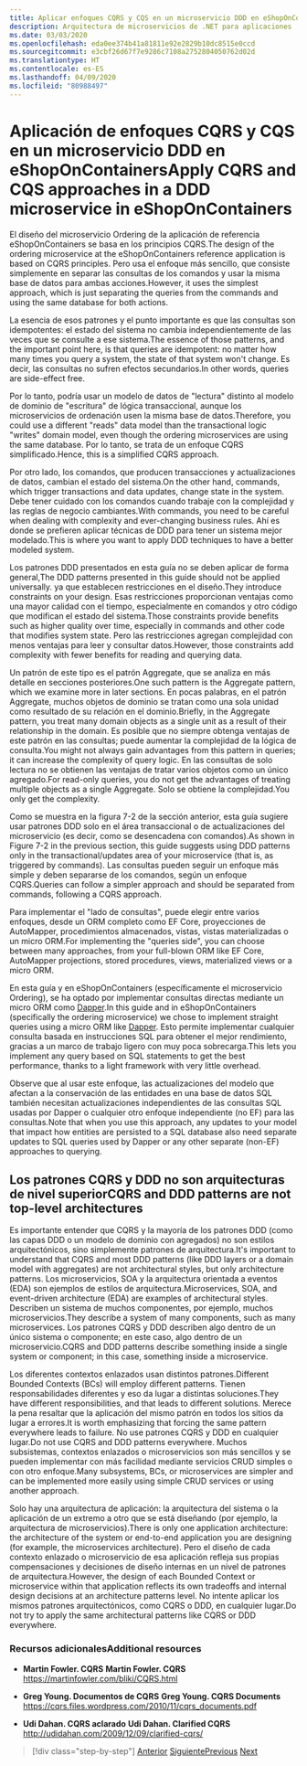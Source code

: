 ```yaml
---
title: Aplicar enfoques CQRS y CQS en un microservicio DDD en eShopOnContainers
description: Arquitectura de microservicios de .NET para aplicaciones .NET en contenedor | Información sobre cómo se implementa CQRS en el microservicio de pedidos en eShopOnContainers.
ms.date: 03/03/2020
ms.openlocfilehash: eda0ee374b41a81811e92e2829b10dc8515e0ccd
ms.sourcegitcommit: e3cbf26d67f7e9286c7108a2752804050762d02d
ms.translationtype: HT
ms.contentlocale: es-ES
ms.lasthandoff: 04/09/2020
ms.locfileid: "80988497"
---
```

# <a name="apply-cqrs-and-cqs-approaches-in-a-ddd-microservice-in-eshoponcontainers"></a><span data-ttu-id="0dbab-103">Aplicación de enfoques CQRS y CQS en un microservicio DDD en eShopOnContainers</span><span class="sxs-lookup"><span data-stu-id="0dbab-103">Apply CQRS and CQS approaches in a DDD microservice in eShopOnContainers</span></span>

<span data-ttu-id="0dbab-104">El diseño del microservicio Ordering de la aplicación de referencia eShopOnContainers se basa en los principios CQRS.</span><span class="sxs-lookup"><span data-stu-id="0dbab-104">The design of the ordering microservice at the eShopOnContainers reference application is based on CQRS principles.</span></span> <span data-ttu-id="0dbab-105">Pero usa el enfoque más sencillo, que consiste simplemente en separar las consultas de los comandos y usar la misma base de datos para ambas acciones.</span><span class="sxs-lookup"><span data-stu-id="0dbab-105">However, it uses the simplest approach, which is just separating the queries from the commands and using the same database for both actions.</span></span>

<span data-ttu-id="0dbab-106">La esencia de esos patrones y el punto importante es que las consultas son idempotentes: el estado del sistema no cambia independientemente de las veces que se consulte a ese sistema.</span><span class="sxs-lookup"><span data-stu-id="0dbab-106">The essence of those patterns, and the important point here, is that queries are idempotent: no matter how many times you query a system, the state of that system won't change.</span></span> <span data-ttu-id="0dbab-107">Es decir, las consultas no sufren efectos secundarios.</span><span class="sxs-lookup"><span data-stu-id="0dbab-107">In other words, queries are side-effect free.</span></span>

<span data-ttu-id="0dbab-108">Por lo tanto, podría usar un modelo de datos de "lectura" distinto al modelo de dominio de "escritura" de lógica transaccional, aunque los microservicios de ordenación usen la misma base de datos.</span><span class="sxs-lookup"><span data-stu-id="0dbab-108">Therefore, you could use a different "reads" data model than the transactional logic "writes" domain model, even though the ordering microservices are using the same database.</span></span> <span data-ttu-id="0dbab-109">Por lo tanto, se trata de un enfoque CQRS simplificado.</span><span class="sxs-lookup"><span data-stu-id="0dbab-109">Hence, this is a simplified CQRS approach.</span></span>

<span data-ttu-id="0dbab-110">Por otro lado, los comandos, que producen transacciones y actualizaciones de datos, cambian el estado del sistema.</span><span class="sxs-lookup"><span data-stu-id="0dbab-110">On the other hand, commands, which trigger transactions and data updates, change state in the system.</span></span> <span data-ttu-id="0dbab-111">Debe tener cuidado con los comandos cuando trabaje con la complejidad y las reglas de negocio cambiantes.</span><span class="sxs-lookup"><span data-stu-id="0dbab-111">With commands, you need to be careful when dealing with complexity and ever-changing business rules.</span></span> <span data-ttu-id="0dbab-112">Ahí es donde se prefieren aplicar técnicas de DDD para tener un sistema mejor modelado.</span><span class="sxs-lookup"><span data-stu-id="0dbab-112">This is where you want to apply DDD techniques to have a better modeled system.</span></span>

<span data-ttu-id="0dbab-113">Los patrones DDD presentados en esta guía no se deben aplicar de forma general,</span><span class="sxs-lookup"><span data-stu-id="0dbab-113">The DDD patterns presented in this guide should not be applied universally.</span></span> <span data-ttu-id="0dbab-114">ya que establecen restricciones en el diseño.</span><span class="sxs-lookup"><span data-stu-id="0dbab-114">They introduce constraints on your design.</span></span> <span data-ttu-id="0dbab-115">Esas restricciones proporcionan ventajas como una mayor calidad con el tiempo, especialmente en comandos y otro código que modifican el estado del sistema.</span><span class="sxs-lookup"><span data-stu-id="0dbab-115">Those constraints provide benefits such as higher quality over time, especially in commands and other code that modifies system state.</span></span> <span data-ttu-id="0dbab-116">Pero las restricciones agregan complejidad con menos ventajas para leer y consultar datos.</span><span class="sxs-lookup"><span data-stu-id="0dbab-116">However, those constraints add complexity with fewer benefits for reading and querying data.</span></span>

<span data-ttu-id="0dbab-117">Un patrón de este tipo es el patrón Aggregate, que se analiza en más detalle en secciones posteriores.</span><span class="sxs-lookup"><span data-stu-id="0dbab-117">One such pattern is the Aggregate pattern, which we examine more in later sections.</span></span> <span data-ttu-id="0dbab-118">En pocas palabras, en el patrón Aggregate, muchos objetos de dominio se tratan como una sola unidad como resultado de su relación en el dominio.</span><span class="sxs-lookup"><span data-stu-id="0dbab-118">Briefly, in the Aggregate pattern, you treat many domain objects as a single unit as a result of their relationship in the domain.</span></span> <span data-ttu-id="0dbab-119">Es posible que no siempre obtenga ventajas de este patrón en las consultas; puede aumentar la complejidad de la lógica de consulta.</span><span class="sxs-lookup"><span data-stu-id="0dbab-119">You might not always gain advantages from this pattern in queries; it can increase the complexity of query logic.</span></span> <span data-ttu-id="0dbab-120">En las consultas de solo lectura no se obtienen las ventajas de tratar varios objetos como un único agregado.</span><span class="sxs-lookup"><span data-stu-id="0dbab-120">For read-only queries, you do not get the advantages of treating multiple objects as a single Aggregate.</span></span> <span data-ttu-id="0dbab-121">Solo se obtiene la complejidad.</span><span class="sxs-lookup"><span data-stu-id="0dbab-121">You only get the complexity.</span></span>

<span data-ttu-id="0dbab-122">Como se muestra en la figura 7-2 de la sección anterior, esta guía sugiere usar patrones DDD solo en el área transaccional o de actualizaciones del microservicio (es decir, como se desencadena con comandos).</span><span class="sxs-lookup"><span data-stu-id="0dbab-122">As shown in Figure 7-2 in the previous section, this guide suggests using DDD patterns only in the transactional/updates area of your microservice (that is, as triggered by commands).</span></span> <span data-ttu-id="0dbab-123">Las consultas pueden seguir un enfoque más simple y deben separarse de los comandos, según un enfoque CQRS.</span><span class="sxs-lookup"><span data-stu-id="0dbab-123">Queries can follow a simpler approach and should be separated from commands, following a CQRS approach.</span></span>

<span data-ttu-id="0dbab-124">Para implementar el "lado de consultas", puede elegir entre varios enfoques, desde un ORM completo como EF Core, proyecciones de AutoMapper, procedimientos almacenados, vistas, vistas materializadas o un micro ORM.</span><span class="sxs-lookup"><span data-stu-id="0dbab-124">For implementing the "queries side", you can choose between many approaches, from your full-blown ORM like EF Core, AutoMapper projections, stored procedures, views, materialized views or a micro ORM.</span></span>

<span data-ttu-id="0dbab-125">En esta guía y en eShopOnContainers (específicamente el microservicio Ordering), se ha optado por implementar consultas directas mediante un micro ORM como [Dapper](https://github.com/StackExchange/dapper-dot-net).</span><span class="sxs-lookup"><span data-stu-id="0dbab-125">In this guide and in eShopOnContainers (specifically the ordering microservice) we chose to implement straight queries using a micro ORM like [Dapper](https://github.com/StackExchange/dapper-dot-net).</span></span> <span data-ttu-id="0dbab-126">Esto permite implementar cualquier consulta basada en instrucciones SQL para obtener el mejor rendimiento, gracias a un marco de trabajo ligero con muy poca sobrecarga.</span><span class="sxs-lookup"><span data-stu-id="0dbab-126">This lets you implement any query based on SQL statements to get the best performance, thanks to a light framework with very little overhead.</span></span>

<span data-ttu-id="0dbab-127">Observe que al usar este enfoque, las actualizaciones del modelo que afectan a la conservación de las entidades en una base de datos SQL también necesitan actualizaciones independientes de las consultas SQL usadas por Dapper o cualquier otro enfoque independiente (no EF) para las consultas.</span><span class="sxs-lookup"><span data-stu-id="0dbab-127">Note that when you use this approach, any updates to your model that impact how entities are persisted to a SQL database also need separate updates to SQL queries used by Dapper or any other separate (non-EF) approaches to querying.</span></span>

## <a name="cqrs-and-ddd-patterns-are-not-top-level-architectures"></a><span data-ttu-id="0dbab-128">Los patrones CQRS y DDD no son arquitecturas de nivel superior</span><span class="sxs-lookup"><span data-stu-id="0dbab-128">CQRS and DDD patterns are not top-level architectures</span></span>

<span data-ttu-id="0dbab-129">Es importante entender que CQRS y la mayoría de los patrones DDD (como las capas DDD o un modelo de dominio con agregados) no son estilos arquitectónicos, sino simplemente patrones de arquitectura.</span><span class="sxs-lookup"><span data-stu-id="0dbab-129">It's important to understand that CQRS and most DDD patterns (like DDD layers or a domain model with aggregates) are not architectural styles, but only architecture patterns.</span></span> <span data-ttu-id="0dbab-130">Los microservicios, SOA y la arquitectura orientada a eventos (EDA) son ejemplos de estilos de arquitectura.</span><span class="sxs-lookup"><span data-stu-id="0dbab-130">Microservices, SOA, and event-driven architecture (EDA) are examples of architectural styles.</span></span> <span data-ttu-id="0dbab-131">Describen un sistema de muchos componentes, por ejemplo, muchos microservicios.</span><span class="sxs-lookup"><span data-stu-id="0dbab-131">They describe a system of many components, such as many microservices.</span></span> <span data-ttu-id="0dbab-132">Los patrones CQRS y DDD describen algo dentro de un único sistema o componente; en este caso, algo dentro de un microservicio.</span><span class="sxs-lookup"><span data-stu-id="0dbab-132">CQRS and DDD patterns describe something inside a single system or component; in this case, something inside a microservice.</span></span>

<span data-ttu-id="0dbab-133">Los diferentes contextos enlazados usan distintos patrones.</span><span class="sxs-lookup"><span data-stu-id="0dbab-133">Different Bounded Contexts (BCs) will employ different patterns.</span></span> <span data-ttu-id="0dbab-134">Tienen responsabilidades diferentes y eso da lugar a distintas soluciones.</span><span class="sxs-lookup"><span data-stu-id="0dbab-134">They have different responsibilities, and that leads to different solutions.</span></span> <span data-ttu-id="0dbab-135">Merece la pena resaltar que la aplicación del mismo patrón en todos los sitios da lugar a errores.</span><span class="sxs-lookup"><span data-stu-id="0dbab-135">It is worth emphasizing that forcing the same pattern everywhere leads to failure.</span></span> <span data-ttu-id="0dbab-136">No use patrones CQRS y DDD en cualquier lugar.</span><span class="sxs-lookup"><span data-stu-id="0dbab-136">Do not use CQRS and DDD patterns everywhere.</span></span> <span data-ttu-id="0dbab-137">Muchos subsistemas, contextos enlazados o microservicios son más sencillos y se pueden implementar con más facilidad mediante servicios CRUD simples o con otro enfoque.</span><span class="sxs-lookup"><span data-stu-id="0dbab-137">Many subsystems, BCs, or microservices are simpler and can be implemented more easily using simple CRUD services or using another approach.</span></span>

<span data-ttu-id="0dbab-138">Solo hay una arquitectura de aplicación: la arquitectura del sistema o la aplicación de un extremo a otro que se está diseñando (por ejemplo, la arquitectura de microservicios).</span><span class="sxs-lookup"><span data-stu-id="0dbab-138">There is only one application architecture: the architecture of the system or end-to-end application you are designing (for example, the microservices architecture).</span></span> <span data-ttu-id="0dbab-139">Pero el diseño de cada contexto enlazado o microservicio de esa aplicación refleja sus propias compensaciones y decisiones de diseño internas en un nivel de patrones de arquitectura.</span><span class="sxs-lookup"><span data-stu-id="0dbab-139">However, the design of each Bounded Context or microservice within that application reflects its own tradeoffs and internal design decisions at an architecture patterns level.</span></span> <span data-ttu-id="0dbab-140">No intente aplicar los mismos patrones arquitectónicos, como CQRS o DDD, en cualquier lugar.</span><span class="sxs-lookup"><span data-stu-id="0dbab-140">Do not try to apply the same architectural patterns like CQRS or DDD everywhere.</span></span>

### <a name="additional-resources"></a><span data-ttu-id="0dbab-141">Recursos adicionales</span><span class="sxs-lookup"><span data-stu-id="0dbab-141">Additional resources</span></span>

- <span data-ttu-id="0dbab-142">**Martin Fowler. CQRS** </span><span class="sxs-lookup"><span data-stu-id="0dbab-142">**Martin Fowler. CQRS** </span></span>\
  <https://martinfowler.com/bliki/CQRS.html>

- <span data-ttu-id="0dbab-143">**Greg Young. Documentos de CQRS** </span><span class="sxs-lookup"><span data-stu-id="0dbab-143">**Greg Young. CQRS Documents** </span></span>\
  <https://cqrs.files.wordpress.com/2010/11/cqrs_documents.pdf>

- <span data-ttu-id="0dbab-144">**Udi Dahan. CQRS aclarado** </span><span class="sxs-lookup"><span data-stu-id="0dbab-144">**Udi Dahan. Clarified CQRS** </span></span>\
  <http://udidahan.com/2009/12/09/clarified-cqrs/>

>[!div class="step-by-step"]
><span data-ttu-id="0dbab-145">[Anterior](apply-simplified-microservice-cqrs-ddd-patterns.md)
>[Siguiente](cqrs-microservice-reads.md)</span><span class="sxs-lookup"><span data-stu-id="0dbab-145">[Previous](apply-simplified-microservice-cqrs-ddd-patterns.md)
[Next](cqrs-microservice-reads.md)</span></span>
